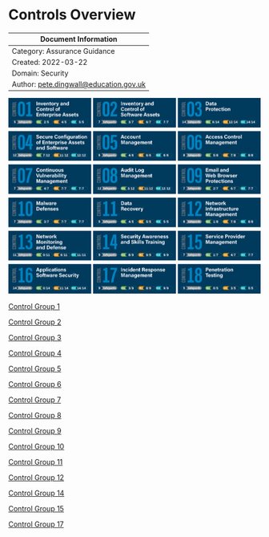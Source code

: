 # Controls Overview

| Document Information |
------------------------|
| Category: Assurance Guidance |
| Created: 2022-03-22 |
| Domain: Security |
| Author: pete.dingwall@education.gov.uk |

![Controls Overview](../Assurance/Images/Controls-V8-Grid-With-Safeguards.png)

[Control Group 1](../Assurance/ASU-CTG001-CIS-Control-Group1-Inventory_and_Control_of_Enterprise_Assets.md)

[Control Group 2](../Assurance/ASU-CTG002-CIS-Control-Group2-Inventory_and_Control_of_Software_Assets.md)

[Control Group 3](../Assurance/ASU-CTG003-CIS-Control-Group3-Data_Protection.md)

[Control Group 4](../Assurance/ASU-CTG004-CIS-Control-Group4-Secure_Configuration_of_Enterprise_Assets_and_Software.md)

[Control Group 5](../Assurance/ASU-CTG005-CIS-Control-Group5.md)

[Control Group 6](../Assurance/ASU-CTG006-CIS-Control-Group6.md)

[Control Group 7](../Assurance/ASU-CTG007-CIS-Control-Group7.md)

[Control Group 8](../Assurance/ASU-CTG008-CIS-Control-Group8.md)

[Control Group 9](../Assurance/ASU-CTG009-CIS-Control-Group9.md)

[Control Group 10](../Assurance/ASU-CTG010-CIS-Control-Group10.md)

[Control Group 11](../Assurance/ASU-CTG011-CIS-Control-Group11.md)

[Control Group 12](../Assurance/ASU-CTG012-CIS-Control-Group12.md)

[Control Group 14](../Assurance/ASU-CTG014-CIS-Control-Group14.md)

[Control Group 15](../Assurance/ASU-CTG015-CIS-Control-Group15.md)

[Control Group 17](../Assurance/ASU-CTG017-CIS-Control-Group17.md)
